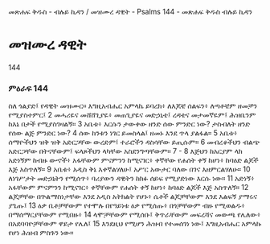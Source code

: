 ﻿
መጽሐፍ ቅዱስ - ብሉይ ኪዳን / መዝሙረ ዳዊት - Psalms 144 - መጽሐፍ ቅዱስ ብሉይ ኪዳን
# መዝሙረ ዳዊት
144
### ምዕራፍ 144
ስለ ጎልያድ፤ የዳዊት መዝሙር። 
 እግዚአብሔር አምላኬ ይባረክ፥ ለእጆቼ ሰልፍን፥ ለጣቶቼም ዘመቻን የሚያስተምር፤
2  መሓሪዬና መሸሸጊያዬ፥ መጠጊያዬና መድኃኒቴ፤ ረዳቴና መታመኛዬም፤ ሕዝቤንም ከእኔ በታች የሚያስገዛልኝ።
3  አቤቱ፥ እርሱን ታውቀው ዘንድ ሰው ምንድር ነው? ታስብለት ዘንድ የሰው ልጅ ምንድር ነው?
4  ሰው ከንቱን ነገር ይመስላል፤ ዘመኑ እንደ ጥላ ያልፋል።
5  አቤቱ፥ ሰማዮችህን ዝቅ ዝቅ አድርጋቸው ውረድም፤ ተራሮችን ዳስሳቸው ይጢሱም።
6  መብረቆችህን ብልጭ አድርጋቸው በትናቸውም፤ ፍላጾችህን ላካቸው አስደንግጣቸውም።
7 -
8  እጅህን ከአርያም ላክ አድነኝም ከብዙ ውኆች፥ አፋቸውም ምናምንን ከሚናገር፥ ቀኛቸው የሐሰት ቀኝ ከሆነ፥ ከባዕድ ልጆች እጅ አስጥለኝ።
9  አቤቱ፥ አዲስ ቅኔ እቀኛልሃለሁ፤ አሥር አውታር ባለው በገና እዘምርልሃለሁ።
10  ለነገሥታት መድኃኒትን የሚሰጥ፥ ባሪያውን ዳዊትን ከክፉ ሰይፍ የሚያድነው እርሱ ነው።
11  አድነኝ፥ አፋቸውም ምናምንን ከሚናገር፥ ቀኛቸውም የሐሰት ቀኝ ከሆነ፥ ከባዕድ ልጆች እጅ አስጥለኝ።
12  ልጆቻቸው በጕልማስነታቸው እንደ አዲስ አትክልት የሆኑ፥ ሴቶች ልጆቻቸውም እንደ እልፍኝ ያማሩና ያጌጡ፤
13  ዕቃ ቤቶቻቸውም የተሞሉ በየዓይነቱ ዕቃ የሚሰጡ፥ በጎቻቸውም ብዙ የሚወልዱ፥ በማሰማርያቸውም የሚበዙ፥
14  ላሞቻቸውም የሚሰቡ፤ ቅጥራቸውም መፍረሻና መውጫ የሌለው፥ በአደባባዮቻቸውም ዋይታ የሌለ፤
15  እንደዚህ የሚሆን ሕዝብ የተመሰገነ ነው፤ እግዚአብሔር አምላኩ የሆነ ሕዝብ ምስጉን ነው። 
